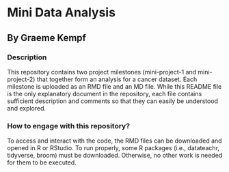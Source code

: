 # Mini Data Analysis

## By Graeme Kempf

### Description
This repository contains two project milestones (mini-project-1 and mini-project-2) that together form an analysis for a cancer dataset. Each milestone is uploaded as an RMD file and an MD file. While this README file is the only explanatory document in the repository, each file contains sufficient description and comments so that they can easily be understood and explored.

### How to engage with this repository?
To access and interact with the code, the RMD files can be downloaded and opened in R or RStudio. To run properly, some R packages (i.e., datateachr, tidyverse, broom) must be downloaded. Otherwise, no other work is needed for them to be executed.
